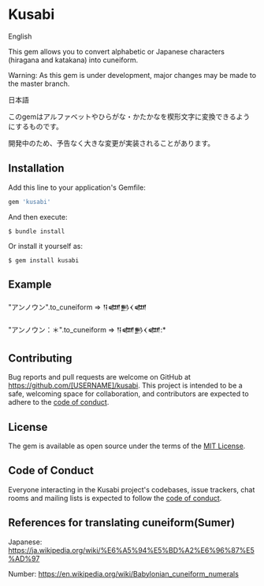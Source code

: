 # Kusabi

English 

This gem allows you to convert alphabetic or Japanese characters (hiragana and katakana) into cuneiform.

Warning: As this gem is under development, major changes may be made to the master branch.

日本語

このgemはアルファベットやひらがな・かたかなを楔形文字に変換できるようにするものです。

開発中のため、予告なく大きな変更が実装されることがあります。


## Installation

Add this line to your application's Gemfile:

```ruby
gem 'kusabi'
```

And then execute:

    $ bundle install

Or install it yourself as:

    $ gem install kusabi

## Example

"アンノウン".to_cuneiform => 𒀀𒅘𒁖𒌋𒅘

"アンノウン：＊".to_cuneiform => 𒀀𒅘𒁖𒌋𒅘:*

## Contributing

Bug reports and pull requests are welcome on GitHub at https://github.com/[USERNAME]/kusabi. This project is intended to be a safe, welcoming space for collaboration, and contributors are expected to adhere to the [code of conduct](https://github.com/[USERNAME]/kusabi/blob/master/CODE_OF_CONDUCT.md).

## License

The gem is available as open source under the terms of the [MIT License](https://opensource.org/licenses/MIT).

## Code of Conduct

Everyone interacting in the Kusabi project's codebases, issue trackers, chat rooms and mailing lists is expected to follow the [code of conduct](https://github.com/[USERNAME]/kusabi/blob/master/CODE_OF_CONDUCT.md).

## References for translating cuneiform(Sumer)
Japanese: https://ja.wikipedia.org/wiki/%E6%A5%94%E5%BD%A2%E6%96%87%E5%AD%97

Number: https://en.wikipedia.org/wiki/Babylonian_cuneiform_numerals
